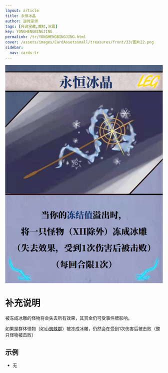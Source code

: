 ```yaml
---
layout: article
title: 永恒冰晶
author: 逆时巫师
tags: [传说宝藏,魔杖,冰霜]
key: YONGHENGBINGJING
permalink: /tr/YONGHENGBINGJING.html
cover: /assets/images/CardAssetssmall/treasures/front/33/图片22.png
sidebar:
  nav: cards-tr
---
```

![](/assets/images/CardAssets/treasures/front/33/图片22.png)

# 补充说明
被冻成冰雕的怪物将会失去所有效果，其赏金仍可受事件牌影响。

如果是群体怪物（如[小蜘蛛群](/tr/XIAOZHIZHUQUN.html)）被冻成冰雕，仍然会在受到1次伤害后被击败（整只怪物被击败）


## 示例
* 无